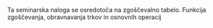 Ta seminarska naloga se osredotoča na zgoščevalno tabelo. 
Funkcija zgoščevanja, obravnavanja trkov in osnovnih operacij
